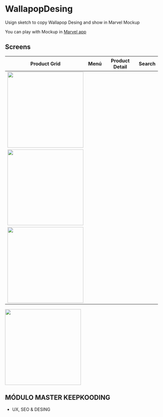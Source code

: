 # WallapopDesing


Usign sketch to copy Wallapop Desing and show in Marvel Mockup


You can play with Mockup in [Marvel app](https://marvelapp.com/54216ai)


## Screens
Product Grid | Menú  | Product Detail | Search
------------ | ----- | -------------- | -------
<img src = "https://github.com/AbGLopez/WallapopDesign/blob/master/templates/ProductGrid.png" width="250px"> |
<img src = "https://github.com/AbGLopez/WallapopDesign/blob/master/templates/Menu.png" width="250px"> |
<img src = "https://github.com/AbGLopez/WallapopDesign/blob/master/templates/Detail.png" width="250px"> | 
<img src = "https://github.com/AbGLopez/WallapopDesign/blob/master/templates/Search.png" width="250px">


 ## MÓDULO MASTER KEEPKOODING
 - UX, SEO & DESING